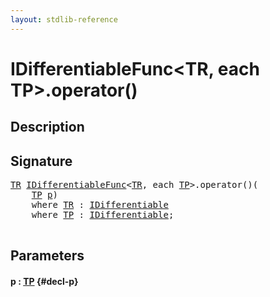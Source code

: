 ```yaml
---
layout: stdlib-reference
---
```


# IDifferentiableFunc\<TR, each TP\>\.operator\(\)

## Description





## Signature 

<pre>
<a href="/stdlib-reference/interfaces/IDifferentiableFunc/index#typeparam-TR" class="code_type">TR</a> <a href="/stdlib-reference/interfaces/IDifferentiableFunc/index" class="code_type">IDifferentiableFunc</a>&lt;<a href="/stdlib-reference/interfaces/IDifferentiableFunc/index#typeparam-TR" class="code_type">TR</a>, each <a href="/stdlib-reference/interfaces/IDifferentiableFunc/index#typeparam-TP" class="code_type">TP</a>&gt;.operator()(
    <a href="/stdlib-reference/interfaces/IDifferentiableFunc/index#typeparam-TP" class="code_type">TP</a> <a href="/stdlib-reference/interfaces/IDifferentiableFunc/operatorx28x29#decl-p" class="code_param">p</a>)
    <span class='code_keyword'>where</span> <a href="/stdlib-reference/interfaces/IDifferentiableFunc/index#typeparam-TR" class="code_type">TR</a> : <a href="/stdlib-reference/interfaces/IDifferentiable/index" class="code_type">IDifferentiable</a>
    <span class='code_keyword'>where</span> <a href="/stdlib-reference/interfaces/IDifferentiableFunc/index#typeparam-TP" class="code_type">TP</a> : <a href="/stdlib-reference/interfaces/IDifferentiable/index" class="code_type">IDifferentiable</a>;

</pre>

## Parameters

#### p  : [TP](/stdlib-reference/interfaces/IDifferentiableFunc/index#typeparam-TP) {#decl-p}

